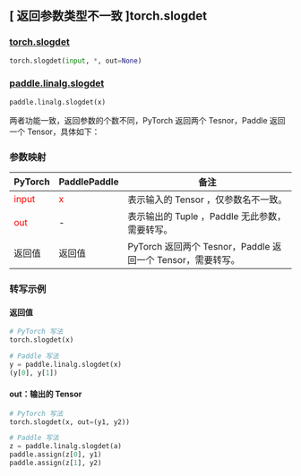 ## [ 返回参数类型不一致 ]torch.slogdet
### [torch.slogdet](https://pytorch.org/docs/stable/generated/torch.slogdet.html?highlight=slogdet#torch.slogdet)

```python
torch.slogdet(input, *, out=None)
```

### [paddle.linalg.slogdet](https://www.paddlepaddle.org.cn/documentation/docs/zh/develop/api/paddle/linalg/slogdet_cn.html#slogdet)

```python
paddle.linalg.slogdet(x)
```

两者功能一致，返回参数的个数不同，PyTorch 返回两个 Tesnor，Paddle 返回一个 Tensor，具体如下：

### 参数映射

| PyTorch       | PaddlePaddle | 备注                                                   |
| ------------- | ------------ | ------------------------------------------------------ |
| <font color='red'> input </font> | <font color='red'> x </font> | 表示输入的 Tensor ，仅参数名不一致。  |
| <font color='red'> out </font> | - | 表示输出的 Tuple ，Paddle 无此参数，需要转写。  |
| 返回值 | 返回值 | PyTorch 返回两个 Tesnor，Paddle 返回一个 Tensor，需要转写。 |



### 转写示例

#### 返回值
```python
# PyTorch 写法
torch.slogdet(x)

# Paddle 写法
y = paddle.linalg.slogdet(x)
(y[0], y[1])
```

#### out：输出的 Tensor
```python
# PyTorch 写法
torch.slogdet(x, out=(y1, y2))

# Paddle 写法
z = paddle.linalg.slogdet(a)
paddle.assign(z[0], y1)
paddle.assign(z[1], y2)
```
